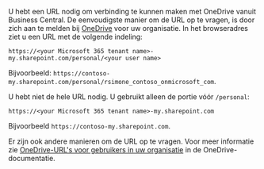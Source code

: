 U hebt een URL nodig om verbinding te kunnen maken met OneDrive vanuit Business Central. De eenvoudigste manier om de URL op te vragen, is door zich aan te melden bij [OneDrive](https://onedrive.live.com) voor uw organisatie. In het browseradres ziet u een URL met de volgende indeling:

`https://<your Microsoft 365 tenant name>-my.sharepoint.com/personal/<your user name>`

Bijvoorbeeld: `https://contoso-my.sharepoint.com/personal/rsimone_contoso_onmicrosoft_com`.

U hebt niet de hele URL nodig. U gebruikt alleen de portie vóór `/personal`:

`https://<your Microsoft 365 tenant name>-my.sharepoint.com`

Bijvoorbeeld `https://contoso-my.sharepoint.com`.  

Er zijn ook andere manieren om de URL op te vragen. Voor meer informatie zie [OneDrive-URL's voor gebruikers in uw organisatie](/onedrive/list-onedrive-urls) in de OneDrive-documentatie.